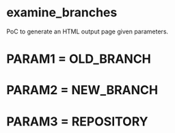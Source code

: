 # examine_branches
PoC to generate an HTML output page given parameters.

# PARAM1 = OLD_BRANCH
# PARAM2 = NEW_BRANCH
# PARAM3 = REPOSITORY
